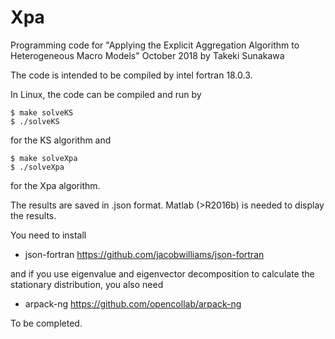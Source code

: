 # Xpa
Programming code for "Applying the Explicit Aggregation Algorithm to Heterogeneous Macro Models"
October 2018 by Takeki Sunakawa

The code is intended to be compiled by intel fortran 18.0.3. 

In Linux, the code can be compiled and run by
```
$ make solveKS
$ ./solveKS
```
for the KS algorithm and
```
$ make solveXpa
$ ./solveXpa
```
for the Xpa algorithm. 

The results are saved in .json format. Matlab (>R2016b) is needed to display the results.

You need to install 

- json-fortran https://github.com/jacobwilliams/json-fortran

and if you use eigenvalue and eigenvector decomposition to calculate the stationary distribution, you also need

- arpack-ng https://github.com/opencollab/arpack-ng

To be completed.
